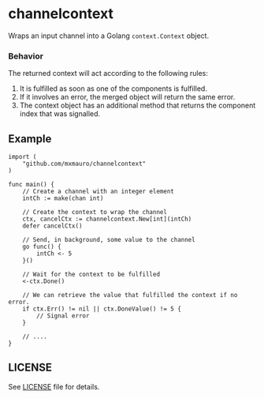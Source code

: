 # channelcontext

Wraps an input channel into a Golang `context.Context` object.

### Behavior

The returned context will act according to the following rules:

1. It is fulfilled as soon as one of the components is fulfilled.
2. If it involves an error, the merged object will return the same error.
3. The context object has an additional method that returns the component index that was signalled.


## Example

```golang
import (
    "github.com/mxmauro/channelcontext"
)

func main() {
    // Create a channel with an integer element
    intCh := make(chan int)

    // Create the context to wrap the channel
    ctx, cancelCtx := channelcontext.New[int](intCh)
    defer cancelCtx()

    // Send, in background, some value to the channel
    go func() {
        intCh <- 5
    }()

    // Wait for the context to be fulfilled
    <-ctx.Done()

    // We can retrieve the value that fulfilled the context if no error.
    if ctx.Err() != nil || ctx.DoneValue() != 5 {
        // Signal error
    }

    // ....
}
```

## LICENSE

See [LICENSE](/LICENSE) file for details.
